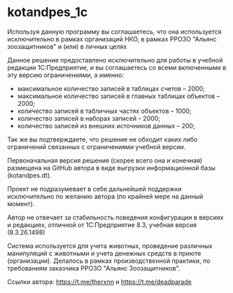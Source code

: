# kotandpes_1c
Используя данную программу вы соглашаетесь, что она используется исключительно в рамках организаций НКО, в рамках РРОЗО "Альянс зоозащитников" и (или) в личных целях


Данное решение предоставлено исключительно для работы в учебной редакции 1С:Предприятие, и вы соглашаетесь со всеми включенными в эту версию ограничениями, а именно: 
- максимальное количество записей в таблицах счетов – 2000; 
- максимальное количество записей в главных таблицах объектов – 2000; 
- количество записей в табличных частях объектов – 1000; 
- количество записей в наборах записей – 2000; 
- количество записей из внешних источников данных – 200;


Так же вы подтверждаете, что решение не обходит каких либо ограничений связанных с ограничениями учебной версии.


Первоначальная версия решения (скорее всего она и конечная) размещена на GitHub автора в виде выгрузки информационной базы (kotandpes.dt).


Проект не подразумевает в себе дальнейшей поддержки исключительно по желанию автора (по крайней мере на данный момент).


Автор не отвечает за стабильность поведения конфигурации в версиях и редакциях, отличной от 1С:Предприятие 8.3, учебная версия (8.3.26.1498)


Система используется для учета животных, проведение различных манипуляций с животными и учета денежных средств в приюте (организации).
Делалось в рамках производственной практики, по требованиям заказчика РРОЗО "Альянс Зоозащитников".


Ссылки автора: https://t.me/therxnn и https://t.me/deadparade
